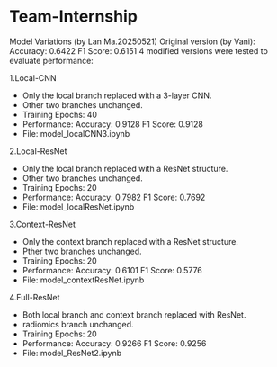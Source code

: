 # Team-Internship
Model Variations (by Lan Ma.20250521)
Original version (by Vani): Accuracy: 0.6422 F1 Score: 0.6151
4 modified versions were tested to evaluate performance:

1.Local-CNN

- Only the local branch replaced with a 3-layer CNN.
- Other two branches unchanged.
- Training Epochs: 40
- Performance: Accuracy: 0.9128 F1 Score: 0.9128
- File: model_localCNN3.ipynb

2.Local-ResNet

- Only the local branch replaced with a ResNet structure.
- Other two branches unchanged.
- Training Epochs: 20
- Performance: Accuracy: 0.7982 F1 Score: 0.7692
- File: model_localResNet.ipynb

3.Context-ResNet

- Only the context branch replaced with a ResNet structure.
- Pther two branches unchanged.
- Training Epochs: 20
- Performance: Accuracy: 0.6101 F1 Score: 0.5776
- File: model_contextResNet.ipynb

4.Full-ResNet

- Both local branch and context branch replaced with ResNet.
- radiomics branch unchanged.
- Training Epochs: 20
- Performance: Accuracy: 0.9266 F1 Score: 0.9256
- File: model_ResNet2.ipynb
